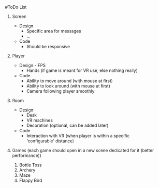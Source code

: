#ToDo List

1) Screen
	* Design
		* Specific area for messages
		* ... 
	* Code
		* Should be responsive

2)	Player
	* Design - FPS
		* Hands (if game is meant for VR use, else nothing really)
	* Code
		* Ability to move around (with mouse at first)
		* Ability to look around (with mouse at first)
		* Camera following player smoothly

3) Room 
	* Design
		* Desk
		* VR machines
		* Decoration (optional, can be added later)
	* Code
		* Interaction with VR (when player is within a specific 'configurable' distance)

4) Games (each game should open in a new scene dedicated for it (better performance))
	1) Bottle Toss
	2) Archery
	3) Maze
	4) Flappy Bird
